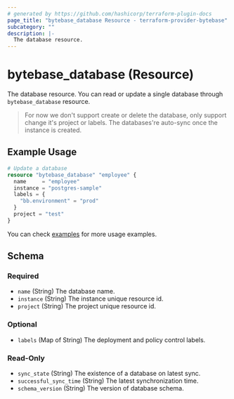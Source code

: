 ```yaml
---
# generated by https://github.com/hashicorp/terraform-plugin-docs
page_title: "bytebase_database Resource - terraform-provider-bytebase"
subcategory: ""
description: |-
  The database resource.
---
```


# bytebase_database (Resource)

The database resource. You can read or update a single database through `bytebase_database` resource.

> For now we don't support create or delete the database, only support change it's project or labels. The databases're auto-sync once the instance is created.

## Example Usage

```terraform
# Update a database
resource "bytebase_database" "employee" {
  name     = "employee"
  instance = "postgres-sample"
  labels = {
    "bb.environment" = "prod"
  }
  project = "test"
}
```

You can check [examples](https://github.com/bytebase/terraform-provider-bytebase/blob/main/examples/setup) for more usage examples.

<!-- schema generated by tfplugindocs -->

## Schema

### Required

- `name` (String) The database name.
- `instance` (String) The instance unique resource id.
- `project` (String) The project unique resource id.

### Optional

- `labels` (Map of String) The  deployment and policy control labels.

### Read-Only

- `sync_state` (String) The existence of a database on latest sync.
- `successful_sync_time` (String) The latest synchronization time.
- `schema_version` (String) The version of database schema.
